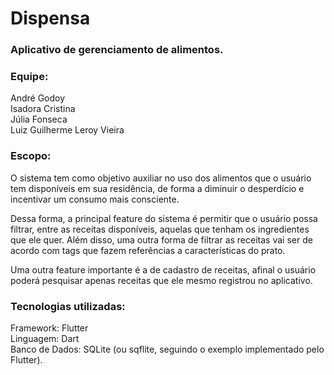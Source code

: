 # Dispensa
### Aplicativo de gerenciamento de alimentos.

### Equipe:

André Godoy  
Isadora Cristina  
Júlia Fonseca  
Luiz Guilherme Leroy Vieira

### Escopo:

O sistema tem como objetivo auxiliar no uso dos alimentos que o usuário tem disponíveis em sua residência, de forma a diminuir o desperdício e incentivar um consumo mais consciente.

Dessa forma, a principal feature do sistema é permitir que o usuário possa filtrar, entre as receitas disponíveis, aquelas que tenham os ingredientes que ele quer. Além disso, uma outra forma de filtrar as receitas vai ser de acordo com tags que fazem referências a características do prato. 

Uma outra feature importante é a de cadastro de receitas, afinal o usuário poderá pesquisar apenas receitas que ele mesmo registrou no aplicativo.   

### Tecnologias utilizadas:

Framework: Flutter  
Linguagem: Dart  
Banco de Dados: SQLite (ou sqflite, seguindo o exemplo implementado pelo Flutter).
